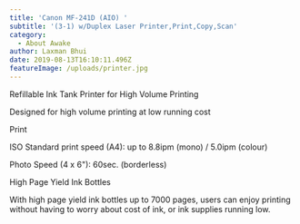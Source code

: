 ```yaml
---
title: 'Canon MF-241D (AIO) '
subtitle: '(3-1) w/Duplex Laser Printer,Print,Copy,Scan'
category:
  - About Awake
author: Laxman Bhui
date: 2019-08-13T16:10:11.496Z
featureImage: /uploads/printer.jpg
---
```

Refillable Ink Tank Printer for High Volume Printing



Designed for high volume printing at low running cost



Print

ISO Standard print speed (A4): up to 8.8ipm (mono) / 5.0ipm (colour)

Photo Speed (4 x 6"): 60sec. (borderless)

High Page Yield Ink Bottles



With high page yield ink bottles up to 7000 pages, users can enjoy printing without having to worry about cost of ink, or ink supplies running low.
